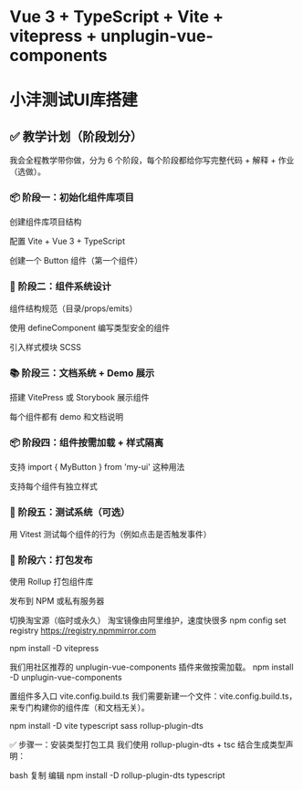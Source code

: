 # Vue 3 + TypeScript + Vite + vitepress + unplugin-vue-components

# 小沣测试UI库搭建


## ✅ 教学计划（阶段划分）
我会全程教学带你做，分为 6 个阶段，每个阶段都给你写完整代码 + 解释 + 作业（选做）。

### 📦 阶段一：初始化组件库项目
创建组件库项目结构

配置 Vite + Vue 3 + TypeScript

创建一个 Button 组件（第一个组件）

### 🔧 阶段二：组件系统设计
组件结构规范（目录/props/emits）

使用 defineComponent 编写类型安全的组件

引入样式模块 SCSS

### 📚 阶段三：文档系统 + Demo 展示
搭建 VitePress 或 Storybook 展示组件

每个组件都有 demo 和文档说明

### 📦 阶段四：组件按需加载 + 样式隔离
支持 import { MyButton } from 'my-ui' 这种用法

支持每个组件有独立样式

### 🧪 阶段五：测试系统（可选）
用 Vitest 测试每个组件的行为（例如点击是否触发事件）

### 🚀 阶段六：打包发布
使用 Rollup 打包组件库

发布到 NPM 或私有服务器


切换淘宝源（临时或永久）  淘宝镜像由阿里维护，速度快很多
npm config set registry https://registry.npmmirror.com

npm install -D vitepress


我们用社区推荐的 unplugin-vue-components 插件来做按需加载。
npm install -D unplugin-vue-components


置组件多入口 vite.config.build.ts
我们需要新建一个文件：vite.config.build.ts，来专门构建你的组件库（和文档无关）。

npm install -D vite typescript sass rollup-plugin-dts


✅ 步骤一：安装类型打包工具
我们使用 rollup-plugin-dts + tsc 结合生成类型声明：

bash
复制
编辑
npm install -D rollup-plugin-dts typescript